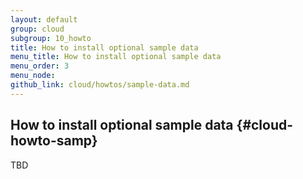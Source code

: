 ```yaml
---
layout: default
group: cloud
subgroup: 10_howto
title: How to install optional sample data
menu_title: How to install optional sample data
menu_order: 3
menu_node: 
github_link: cloud/howtos/sample-data.md
---
```


## How to install optional sample data {#cloud-howto-samp}
TBD